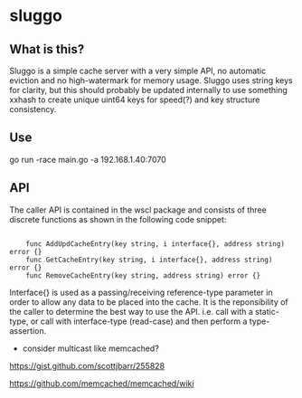 # sluggo

## What is this?
Sluggo is a simple cache server with a very simple API, no automatic eviction and no high-watermark for memory usage.  Sluggo uses string keys for clarity, but this should probably be updated internally to use something xxhash to create unique uint64 keys for speed(?) and key structure consistency.

## Use
go run -race main.go -a 192.168.1.40:7070

## API
The caller API is contained in the wscl package and consists of three discrete functions as shown in the following code snippet:
```golang

    func AddUpdCacheEntry(key string, i interface{}, address string) error {}
    func GetCacheEntry(key string, i interface{}, address string) error {}
    func RemoveCacheEntry(key string, address string) error {}

```

Interface{} is used as a passing/receiving reference-type parameter in order to allow any data to be placed into the cache.  It is the reponsibility of the caller to determine the best way to use the API. i.e. call with a static-type, or call with interface-type (read-case) and then perform a type-assertion.

- consider multicast like memcached?

https://gist.github.com/scottjbarr/255828

https://github.com/memcached/memcached/wiki


